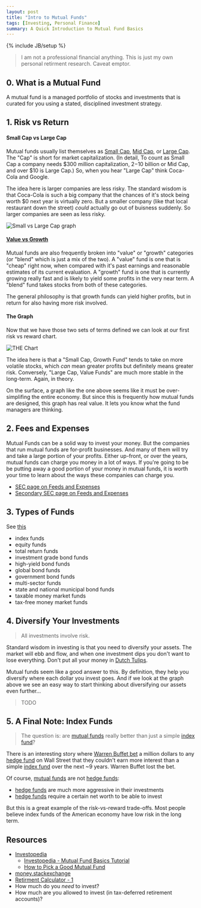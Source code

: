 ```yaml
---
layout: post
title: "Intro to Mutual Funds"
tags: [Investing, Personal Finance]
summary: A Quick Introduction to Mutual Fund Basics
---
```

{% include JB/setup %}

> I am not a professional financial anything. This is just my own personal retirment research. Caveat emptor.


## 0. What is a Mutual Fund

A mutual fund is a managed portfolio of stocks and investments that is curated for you using a stated, disciplined investment strategy.


## 1. Risk vs Return

#### Small Cap vs Large Cap

Mutual funds usually list themselves as [Small Cap](https://www.investopedia.com/terms/s/small-cap.asp), [Mid Cap](https://www.investopedia.com/terms/m/midcapstock.asp), or [Large Cap](https://www.investopedia.com/terms/l/large-cap.asp). The "Cap" is short for market capitalization. (In detail, To count as Small Cap a company needs $300 million capitalization, $2-$10 billion or Mid Cap, and over $10 is Large Cap.) So, when you hear "Large Cap" think Coca-Cola and Google.

The idea here is larger companies are less risky. The standard wisdom is that Coca-Cola is such a big company that the chances of it's stock being worth $0 next year is virtually zero. But a smaller company (like that local restaurant down the street) *could* actually go out of buisness suddenly. So larger companies are seen as less risky.

![Small vs Large Cap graph](https://www.relakhs.com/wp-content/uploads/2016/01/risk-return-trade-off-large-mid-small-multi-cap-funds-pic.jpg)

#### [Value vs Growth](https://money.stackexchange.com/questions/9534/mutual-fund-types-value-vs-blend-vs-growth)

Mutual funds are also frequently broken into "value" or "growth" categories (or "blend" which is just a mix of the two). A "value" fund is one that is "cheap" right now, when compared with it's past earnings and reasonable estimates of its current evaluation. A "growth" fund is one that is currently growing really fast and is likely to yield some profits in the very near term. A "blend" fund takes stocks from both of these categories.

The general philosophy is that growth funds can yield higher profits, but in return for also having more risk involved.

#### The Graph

Now that we have those two sets of terms defined we can look at our first risk vs reward chart.

![THE Chart](https://www.weabenefits.com/uploadedImages/Retirement/Enrollment_Booklet/TSA/stylebox.gif)

The idea here is that a "Small Cap, Growth Fund" tends to take on more volatile stocks, which *can* mean greater profits but definitely means greater risk. Conversely, "Large Cap, Value Funds" are much more stable in the long-term. Again, in theory. 

On the surface, a graph like the one above seems like it must be over-simplifing the entire economy. But since this is frequently how mutual funds are designed, this graph has real value. It lets you know what the fund managers are thinking.


## 2. Fees and Expenses

Mutual Funds can be a solid way to invest your money. But the companies that run mutual funds are for-profit businesses. And many of them will try and take a large portion of your profits. Either up-front, or over the years, mutual funds can charge you money in a lot of ways. If you're going to be be putting away a good portion of your money in mutual funds, it is worth your time to learn about the ways these companies can charge you.

* [SEC page on Feeds and Expenses](https://www.sec.gov/files/ib_mutualfundfees.pdf)
* [Secondary SEC page on Feeds and Expenses](https://www.sec.gov/fast-answers/answersmffeeshtm.html)


## 3. Types of Funds

See [this](https://qph.fs.quoracdn.net/main-qimg-3035adb8cab0f4526fcf4ddb57bbd3b0)
  * index funds
  * equity funds
  * total return funds
  * investment grade bond funds
  * high-yield bond funds
  * global bond funds
  * government bond funds
  * multi-sector funds
  * state and national municipal bond funds
  * taxable money market funds
  * tax-free money market funds


## 4. Diversify Your Investments

> All investments involve risk.

Standard wisdom in investing is that you need to diversify your assets. The market will ebb and flow, and when one investment dips you don't want to lose everything. Don't put all your money in [Dutch Tulips](https://www.investopedia.com/terms/d/dutch_tulip_bulb_market_bubble.asp).

Mutual funds seem like a good answer to this. By definition, they help you diversify where each dollar you invest goes. And if we look at the graph above we see an easy way to start thinking about diversifying our assets even further...

> TODO


## 5. A Final Note: Index Funds

> The question is: are [mutual funds](https://www.investopedia.com/walkthrough/fund-guide/mutual-funds-etfs/mf/default.aspx) really better than just a simple [index fund](https://www.investopedia.com/terms/i/indexfund.asp)?

There is an interesting story where [Warren Buffet bet](https://www.investopedia.com/articles/investing/030916/buffetts-bet-hedge-funds-year-eight-brka-brkb.asp) a million dollars to any [hedge fund](https://www.investopedia.com/terms/h/hedgefund.asp) on Wall Street that they couldn't earn more interest than a simple [index fund](https://www.investopedia.com/terms/i/indexfund.asp) over the next ~9 years. Warren Buffet lost the bet.

Of course, [mutual funds](https://www.investopedia.com/walkthrough/fund-guide/mutual-funds-etfs/mf/default.aspx) are not [hedge funds](https://www.investopedia.com/terms/h/hedgefund.asp):

* [hedge funds](https://www.investopedia.com/terms/h/hedgefund.asp) are much more aggressive in their investments
* [hedge funds](https://www.investopedia.com/terms/h/hedgefund.asp) require a certain net worth to be able to invest

But this is a great example of the risk-vs-reward trade-offs. Most people believe index funds of the American economy have low risk in the long term.


## Resources

* [Investopedia](https://www.investopedia.com)
  * [Investopedia - Mutual Fund Basics Tutorial](https://www.investopedia.com/university/mutualfunds/)
  * [How to Pick a Good Mutual Fund](https://www.investopedia.com/investing/how-pick-best-mutual-fund/)
* [money.stackexchange](https://money.stackexchange.com/)
* [Retirment Calculator - 1](https://www.nerdwallet.com/investing/retirement-calculator)
* How much do you *need* to invest?
* How much are you allowed to invest (in tax-deferred retirement accounts)?

